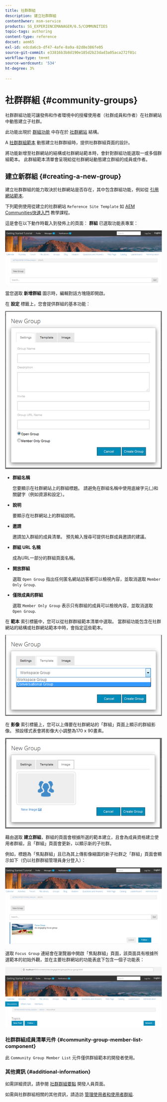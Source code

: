 ```yaml
---
title: 社群群組
description: 建立社群群組
contentOwner: msm-service
products: SG_EXPERIENCEMANAGER/6.5/COMMUNITIES
topic-tags: authoring
content-type: reference
docset: aem65
exl-id: edcda6cb-df47-4afe-8a9a-82d8e386fe05
source-git-commit: e33816b3b8d190e185d2b23dad3a05aca272f01c
workflow-type: tm+mt
source-wordcount: '534'
ht-degree: 3%

---
```


# 社群群組 {#community-groups}

社群群組功能可讓發佈和作者環境中的授權使用者（社群成員和作者）在社群網站中動態建立子社群。

此功能出現於 [群組功能](/help/communities/functions.md#groups-function) 中存在於 [社群網站](/help/communities/sites-console.md) 結構。

A [社群群組範本](/help/communities/tools-groups.md) 動態建立社群群組時，提供社群群組頁面的設計。

將功能新增至社群網站的結構或社群網站範本時，會針對群組功能選取一或多個群組範本。 此群組範本清單會呈現給從社群網站動態建立群組的成員或作者。

## 建立新群組 {#creating-a-new-group}

建立社群群組的能力取決於社群網站是否存在，其中包含群組功能，例如從 [引用網站範本](/help/communities/sites.md).

下列範例使用從建立的社群網站 `Reference Site Template` 如 [AEM Communities快速入門](/help/communities/getting-started.md) 教學課程。

這是會在以下動作時載入到發佈上的頁面： **群組** 已選取功能表專案：

![new-group](assets/new-group.png)

當您選取 **新增群組** 圖示時，編輯對話方塊隨即開啟。

在 **設定** 標籤上，您會提供群組的基本功能：

![群組設定](assets/group-settings.png)

* **群組名稱**

  您要顯示在社群網站上的群組標題。 請避免在群組名稱中使用底線字元(_)和關鍵字（例如資源和設定）。

* **說明**

  要顯示在社群網站上的群組說明。

* **邀請**

  邀請加入群組的成員清單。 預先輸入搜尋可提供社群成員邀請的建議。

* **群組 URL 名稱**

  成為URL一部分的群組頁面名稱。

* **開放群組**

  選取 `Open Group` 指出任何匿名網站訪客都可以檢視內容，並取消選取 `Member Only Group`.

* **僅限成員的群組**

  選取 `Member Only Group` 表示只有群組的成員可以檢視內容，並取消選取 `Open Group`.

在 **範本** 索引標籤中，您可以從社群群組範本清單中選取。 當群組功能包含在社群網站的結構或社群網站範本中時，會指定這些範本。

![group-template](assets/group-template.png)

在 **影像** 索引標籤上，您可以上傳要在社群網站的「群組」頁面上顯示的群組影像。 預設樣式表會將影像大小調整為170 x 90畫素。

![group-image](assets/group-image.png)

藉由選取 **建立群組**，群組的頁面會根據所選的範本建立，且會為成員資格建立使用者群組，且「群組」頁面會更新，以顯示新的子社群。

例如，標題為「焦點群組」且已為其上傳影像縮圖的新子社群之「群組」頁面會顯示如下（仍以社群群組管理員身分登入）：

![group-page](assets/group-page.png)

選取 `Focus Group` 連結會在瀏覽器中開啟「焦點群組」頁面，該頁面具有根據所選範本的初始外觀，並在主要社群網站的功能表底下包含一個子功能表：

![open-group-page](assets/open-group-page.png)

### 社群群組成員清單元件 {#community-group-member-list-component}

此 `Community Group Member List` 元件僅供群組範本的開發者使用。

### 其他資訊 {#additional-information}

如需詳細資訊，請參閱 [社群群組要點](/help/communities/essentials-groups.md) 開發人員頁面。

如需與社群群組相關的其他資訊，請造訪 [管理使用者和使用者群組](/help/communities/users.md).
